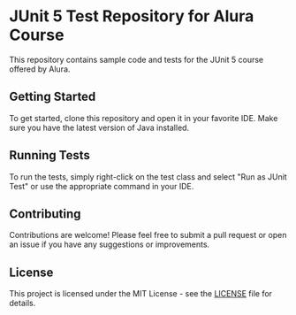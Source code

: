 # JUnit 5 Test Repository for Alura Course

This repository contains sample code and tests for the JUnit 5 course offered by Alura.

## Getting Started

To get started, clone this repository and open it in your favorite IDE. Make sure you have the latest version of Java installed.

## Running Tests

To run the tests, simply right-click on the test class and select "Run as JUnit Test" or use the appropriate command in your IDE.

## Contributing

Contributions are welcome! Please feel free to submit a pull request or open an issue if you have any suggestions or improvements.

## License

This project is licensed under the MIT License - see the [LICENSE](LICENSE) file for details.